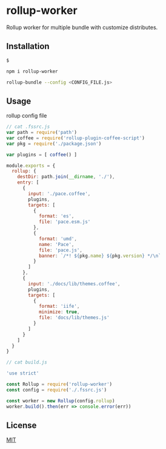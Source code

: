 # rollup-worker

Rollup worker for multiple bundle with customize distributes.

## Installation

```bash
$

npm i rollup-worker

rollup-bundle --config <CONFIG_FILE.js>
```

## Usage

rollup config file

```js
// cat .fssrc.js
var path = require('path')
var coffee = require('rollup-plugin-coffee-script')
var pkg = require('./package.json')

var plugins = [ coffee() ]

module.exports = {
  rollup: {
    destDir: path.join(__dirname, './'),
    entry: [
      {
        input: './pace.coffee',
        plugins,
        targets: [
          {
            format: 'es',
            file: 'pace.esm.js'
          },
          {
            format: 'umd',
            name: 'Pace',
            file: 'pace.js',
            banner: `/*! ${pkg.name} ${pkg.version} */\n`
          }
        ]
      },
      {
        input: './docs/lib/themes.coffee',
        plugins,
        targets: [
          {
            format: 'iife',
            minimize: true,
            file: 'docs/lib/themes.js'
          }
        ]
      }
    ]
  }
}
```

```js
// cat build.js

'use strict'

const Rollup = require('rollup-worker')
const config = require('./.fssrc.js')

const worker = new Rollup(config.rollup)
worker.build().then(err => console.error(err))
```

## License

[MIT](http://opensource.org/licenses/MIT)

[1]: https://lodash.com/docs/#mergeWith
